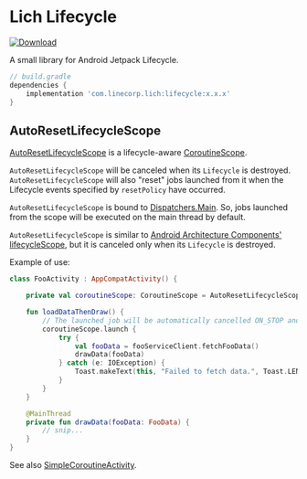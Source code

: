 # Lich Lifecycle

[ ![Download](https://api.bintray.com/packages/line/lich/lifecycle/images/download.svg) ](https://bintray.com/line/lich/lifecycle/_latestVersion)

A small library for Android Jetpack Lifecycle.

```groovy
// build.gradle
dependencies {
    implementation 'com.linecorp.lich:lifecycle:x.x.x'
}
```

## AutoResetLifecycleScope

[AutoResetLifecycleScope](src/main/java/com/linecorp/lich/lifecycle/AutoResetLifecycleScope.kt)
is a lifecycle-aware
[CoroutineScope](https://kotlin.github.io/kotlinx.coroutines/kotlinx-coroutines-core/kotlinx.coroutines/-coroutine-scope/).

`AutoResetLifecycleScope` will be canceled when its `Lifecycle` is destroyed.
`AutoResetLifecycleScope` will also "reset" jobs launched from it when the Lifecycle events
specified by `resetPolicy` have occurred.

`AutoResetLifecycleScope` is bound to
[Dispatchers.Main](https://kotlin.github.io/kotlinx.coroutines/kotlinx-coroutines-core/kotlinx.coroutines/-dispatchers/-main.html).
So, jobs launched from the scope will be executed on the main thread by default.

`AutoResetLifecycleScope` is similar to
[Android Architecture Components' lifecycleScope](https://developer.android.com/reference/kotlin/androidx/lifecycle/package-summary.html#lifecyclescope),
but it is canceled only when its `Lifecycle` is destroyed.

Example of use:
```kotlin
class FooActivity : AppCompatActivity() {

    private val coroutineScope: CoroutineScope = AutoResetLifecycleScope(this)

    fun loadDataThenDraw() {
        // The launched job will be automatically cancelled ON_STOP and ON_DESTROY.
        coroutineScope.launch {
            try {
                val fooData = fooServiceClient.fetchFooData()
                drawData(fooData)
            } catch (e: IOException) {
                Toast.makeText(this, "Failed to fetch data.", Toast.LENGTH_SHORT).show()
            }
        }
    }

    @MainThread
    private fun drawData(fooData: FooData) {
        // snip...
    }
}
```
See also
[SimpleCoroutineActivity](../sample_app/src/main/java/com/linecorp/lich/sample/simplecoroutine/SimpleCoroutineActivity.kt).
